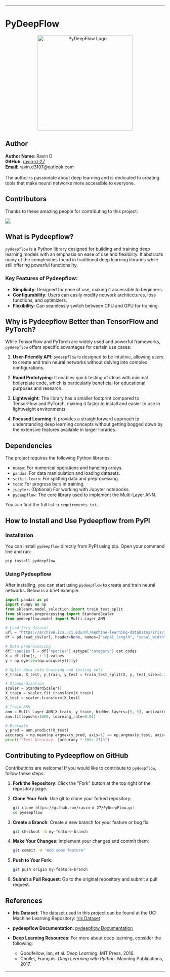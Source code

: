 
---

# **PyDeepFlow**

<p align="center">
  <img src="assets/Logo.webp" alt="PyDeepFlow Logo" width="300px">
</p>

## **Author**

**Author Name**: Ravin D  
**GitHub**: [ravin-d-27](https://github.com/ravin-d-27)  
**Email**: ravin.d3107@outlook.com
<br><br>
The author is passionate about deep learning and is dedicated to creating tools that make neural networks more accessible to everyone.

## Contributors

Thanks to these amazing people for contributing to this project:

<a href="https://github.com/ravin-d-27/PyDeepFlow/graphs/contributors">
  <img src="https://contrib.rocks/image?repo=ravin-d-27/PyDeepFlow" />
</a>


## **What is Pydeepflow?**

`pydeepflow` is a Python library designed for building and training deep learning models with an emphasis on ease of use and flexibility. It abstracts many of the complexities found in traditional deep learning libraries while still offering powerful functionality. 

### **Key Features of Pydeepflow:**

- **Simplicity**: Designed for ease of use, making it accessible to beginners.
- **Configurability**: Users can easily modify network architectures, loss functions, and optimizers.
- **Flexibility**: Can seamlessly switch between CPU and GPU for training.

## **Why is Pydeepflow Better than TensorFlow and PyTorch?**

While TensorFlow and PyTorch are widely used and powerful frameworks, `pydeepflow` offers specific advantages for certain use cases:

1. **User-Friendly API**: `pydeepflow` is designed to be intuitive, allowing users to create and train neural networks without delving into complex configurations.
  
2. **Rapid Prototyping**: It enables quick testing of ideas with minimal boilerplate code, which is particularly beneficial for educational purposes and research.

3. **Lightweight**: The library has a smaller footprint compared to TensorFlow and PyTorch, making it faster to install and easier to use in lightweight environments.

4. **Focused Learning**: It provides a straightforward approach to understanding deep learning concepts without getting bogged down by the extensive features available in larger libraries.

## **Dependencies**

The project requires the following Python libraries:

- `numpy`: For numerical operations and handling arrays.
- `pandas`: For data manipulation and loading datasets.
- `scikit-learn`: For splitting data and preprocessing.
- `tqdm`: For progress bars in training.
- `jupyter`: (Optional) For working with Jupyter notebooks.
- `pydeepflow`: The core library used to implement the Multi-Layer ANN.

You can find the full list in `requirements.txt`.

## **How to Install and Use Pydeepflow from PyPI**

### **Installation**

You can install `pydeepflow` directly from PyPI using pip. Open your command line and run:

```bash
pip install pydeepflow
```

### **Using Pydeepflow**

After installing, you can start using `pydeepflow` to create and train neural networks. Below is a brief example:

```python
import pandas as pd
import numpy as np
from sklearn.model_selection import train_test_split
from sklearn.preprocessing import StandardScaler
from pydeepflow.model import Multi_Layer_ANN

# Load Iris dataset
url = "https://archive.ics.uci.edu/ml/machine-learning-databases/iris/iris.data"
df = pd.read_csv(url, header=None, names=["sepal_length", "sepal_width", "petal_length", "petal_width", "species"])

# Data preprocessing
df['species'] = df['species'].astype('category').cat.codes
X = df.iloc[:, :-1].values
y = np.eye(len(np.unique(y)))[y]

# Split data into training and testing sets
X_train, X_test, y_train, y_test = train_test_split(X, y, test_size=0.2, random_state=42)

# Standardization
scaler = StandardScaler()
X_train = scaler.fit_transform(X_train)
X_test = scaler.transform(X_test)

# Train ANN
ann = Multi_Layer_ANN(X_train, y_train, hidden_layers=[5, 5], activations=['relu', 'relu'], loss='categorical_crossentropy')
ann.fit(epochs=1000, learning_rate=0.01)

# Evaluate
y_pred = ann.predict(X_test)
accuracy = np.mean(np.argmax(y_pred, axis=1) == np.argmax(y_test, axis=1))
print(f"Test Accuracy: {accuracy * 100:.2f}%")
```

## **Contributing to Pydeepflow on GitHub**

Contributions are welcome! If you would like to contribute to `pydeepflow`, follow these steps:

1. **Fork the Repository**: Click the "Fork" button at the top right of the repository page.
  
2. **Clone Your Fork**: Use git to clone your forked repository:
   ```bash
   git clone https://github.com/ravin-d-27/PyDeepFlow.git
   cd pydeepflow
   ```

3. **Create a Branch**: Create a new branch for your feature or bug fix:
   ```bash
   git checkout -b my-feature-branch
   ```

4. **Make Your Changes**: Implement your changes and commit them:
   ```bash
   git commit -m "Add some feature"
   ```

5. **Push to Your Fork**:
   ```bash
   git push origin my-feature-branch
   ```

6. **Submit a Pull Request**: Go to the original repository and submit a pull request.

## **References**

- **Iris Dataset**: The dataset used in this project can be found at the UCI Machine Learning Repository: [Iris Dataset](https://archive.ics.uci.edu/ml/machine-learning-databases/iris/)
  
- **pydeepflow Documentation**: [pydeepflow Documentation](https://pypi.org/project/pydeepflow/)

- **Deep Learning Resources**: For more about deep learning, consider the following:
  - Goodfellow, Ian, et al. *Deep Learning*. MIT Press, 2016.
  - Chollet, François. *Deep Learning with Python*. Manning Publications, 2017.

---

